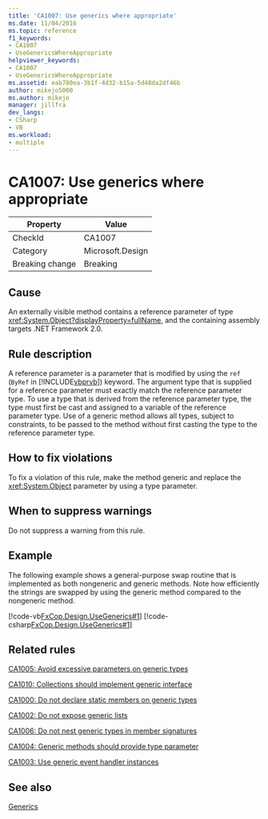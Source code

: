 ```yaml
---
title: 'CA1007: Use generics where appropriate'
ms.date: 11/04/2016
ms.topic: reference
f1_keywords:
- CA1007
- UseGenericsWhereAppropriate
helpviewer_keywords:
- CA1007
- UseGenericsWhereAppropriate
ms.assetid: eab780ea-3b1f-4d32-b15a-5d48da2df46b
author: mikejo5000
ms.author: mikejo
manager: jillfra
dev_langs:
- CSharp
- VB
ms.workload:
- multiple
---
```

# CA1007: Use generics where appropriate

|Property|Value|
|-|-|
|CheckId|CA1007|
|Category|Microsoft.Design|
|Breaking change|Breaking|

## Cause
An externally visible method contains a reference parameter of type <xref:System.Object?displayProperty=fullName>, and the containing assembly targets .NET Framework 2.0.

## Rule description
A reference parameter is a parameter that is modified by using the `ref` (`ByRef` in [!INCLUDE[vbprvb](../code-quality/includes/vbprvb_md.md)]) keyword. The argument type that is supplied for a reference parameter must exactly match the reference parameter type. To use a type that is derived from the reference parameter type, the type must first be cast and assigned to a variable of the reference parameter type. Use of a generic method allows all types, subject to constraints, to be passed to the method without first casting the type to the reference parameter type.

## How to fix violations
To fix a violation of this rule, make the method generic and replace the <xref:System.Object> parameter by using a type parameter.

## When to suppress warnings
Do not suppress a warning from this rule.

## Example
The following example shows a general-purpose swap routine that is implemented as both nongeneric and generic methods. Note how efficiently the strings are swapped by using the generic method compared to the nongeneric method.

[!code-vb[FxCop.Design.UseGenerics#1](../code-quality/codesnippet/VisualBasic/ca1007-use-generics-where-appropriate_1.vb)]
[!code-csharp[FxCop.Design.UseGenerics#1](../code-quality/codesnippet/CSharp/ca1007-use-generics-where-appropriate_1.cs)]

## Related rules
[CA1005: Avoid excessive parameters on generic types](../code-quality/ca1005.md)

[CA1010: Collections should implement generic interface](../code-quality/ca1010.md)

[CA1000: Do not declare static members on generic types](../code-quality/ca1000.md)

[CA1002: Do not expose generic lists](../code-quality/ca1002.md)

[CA1006: Do not nest generic types in member signatures](../code-quality/ca1006.md)

[CA1004: Generic methods should provide type parameter](../code-quality/ca1004.md)

[CA1003: Use generic event handler instances](../code-quality/ca1003.md)

## See also
[Generics](/dotnet/csharp/programming-guide/generics/index)
